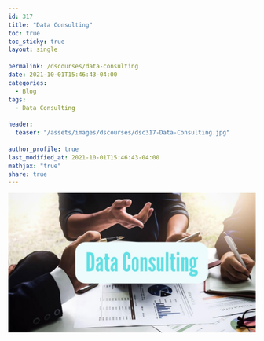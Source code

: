 ```yaml
---
id: 317    
title: "Data Consulting"
toc: true
toc_sticky: true
layout: single

permalink: /dscourses/data-consulting
date: 2021-10-01T15:46:43-04:00
categories:
  - Blog
tags: 
  - Data Consulting

header:
  teaser: "/assets/images/dscourses/dsc317-Data-Consulting.jpg"

author_profile: true
last_modified_at: 2021-10-01T15:46:43-04:00
mathjax: "true"
share: true
---
```


![Data Consulting](/assets/images/dscourses/dsc317-Data-Consulting.jpg)
